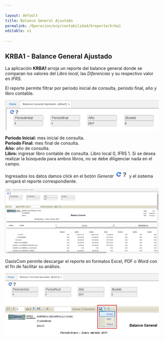 ```yaml
---

layout: default
title: Balance General Ajustado
permalink: /Operacion/erp/contabilidad/kreporte/krba1
editable: si

---
```


## KRBA1 - Balance General Ajustado

La aplicación **KRBA1** arroja un reporte del balance general donde se comparan los valores del _Libro local_, las _Diferencias_ y su respectivo valor en _IFRS_.  

El reporte permite filtrar por periodo inicial de consulta, periodo final, año y libro contable.  


![](KRBA1.png)


**Periodo Inicial:** mes inicial de consulta.  
**Periodo Final:** mes final de consulta.  
**Año:** año de consulta.  
**Libro:** ingresar libro contable de consulta. Libro local 0, IFRS 1. Si se desea realizar la búsqueda para ambos libros, no se debe diligenciar nada en el campo.  

Ingresados los datos damos click en el botón _Generar_ ![](actualizar.png) y el sistema arrojará el reporte correspondiente.  

![](KRBA11.png)

OasisCom permite descargar el reporte en formatos Excel, PDF o Word con el fin de facilitar su análisis.  

![](KRBA12.png)


















